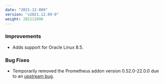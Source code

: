 ```yaml
---
date: "2021-12-089"
version: "v2021.12.09-0"
weight: 202112090
---
```


### <span class="label label-blue">Improvements</span>
- Adds support for Oracle Linux 8.5.

### <span class="label label-orange">Bug Fixes</span>
- Temporarily removed the Prometheus addon version 0.52.0-22.0.0 due to an [upstream bug](https://github.com/prometheus-community/helm-charts/issues/1500).
 
